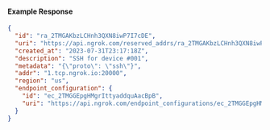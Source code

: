 <!-- Code generated for API Clients. DO NOT EDIT. -->
#### Example Response
```json
{
  "id": "ra_2TMGAKbzLCHnh3QXN8iwP7I7cDE",
  "uri": "https://api.ngrok.com/reserved_addrs/ra_2TMGAKbzLCHnh3QXN8iwP7I7cDE",
  "created_at": "2023-07-31T23:17:18Z",
  "description": "SSH for device #001",
  "metadata": "{\"proto\": \"ssh\"}",
  "addr": "1.tcp.ngrok.io:20000",
  "region": "us",
  "endpoint_configuration": {
    "id": "ec_2TMGGEpgHMgrIttyaddquAacBpB",
    "uri": "https://api.ngrok.com/endpoint_configurations/ec_2TMGGEpgHMgrIttyaddquAacBpB"
  }
}